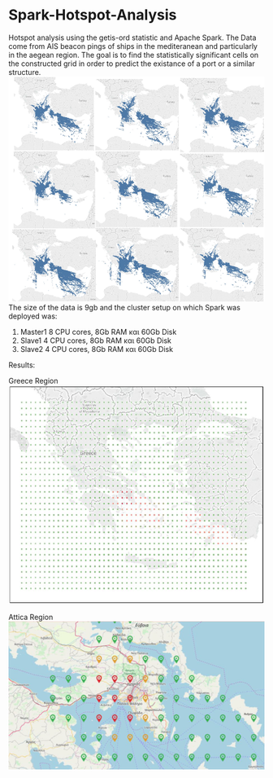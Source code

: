 # Spark-Hotspot-Analysis

Hotspot analysis using the getis-ord statistic and Apache Spark. The Data come from AIS beacon pings of ships in the mediteranean and particularly in the aegean region. The goal is to find the statistically significant cells on the constructed grid in order to predict the existance of a port or a similar structure.
![Imis](https://github.com/Giannoulo/Spark-Hotspot-Analysis/blob/master/imis.PNG "Imis")
The size of the data is 9gb and the cluster setup on which Spark was deployed was:

1. Master1 8 CPU cores, 8Gb RAM και 60Gb Disk
2. Slave1 4 CPU cores, 8Gb RAM και 60Gb Disk
3. Slave2 4 CPU cores, 8Gb RAM και 60Gb Disk

Results:

Greece Region
![Greece Region](https://github.com/Giannoulo/Spark-Hotspot-Analysis/blob/master/all.PNG "Greece Region")

Attica Region
![Attica Region](https://github.com/Giannoulo/Spark-Hotspot-Analysis/blob/master/attica.PNG "Attica Region")
